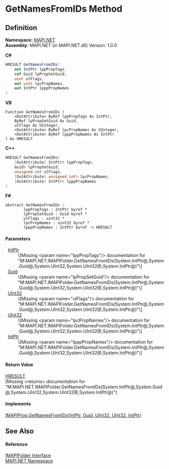 # GetNamesFromIDs Method




## Definition
**Namespace:** <a href="5bef4637-66f8-16d4-e5f4-4d0da57a1538.md">MAPI.NET</a>  
**Assembly:** MAPI.NET (in MAPI.NET.dll) Version: 1.0.0

**C#**
``` C#
HRESULT GetNamesFromIDs(
	out IntPtr lppPropTags,
	ref Guid lpPropSetGuid,
	uint ulFlags,
	out uint lpcPropNames,
	out IntPtr lpppPropNames
)
```
**VB**
``` VB
Function GetNamesFromIDs ( 
	<OutAttribute> ByRef lppPropTags As IntPtr,
	ByRef lpPropSetGuid As Guid,
	ulFlags As UInteger,
	<OutAttribute> ByRef lpcPropNames As UInteger,
	<OutAttribute> ByRef lpppPropNames As IntPtr
) As HRESULT
```
**C++**
``` C++
HRESULT GetNamesFromIDs(
	[OutAttribute] IntPtr% lppPropTags, 
	Guid% lpPropSetGuid, 
	unsigned int ulFlags, 
	[OutAttribute] unsigned int% lpcPropNames, 
	[OutAttribute] IntPtr% lpppPropNames
)
```
**F#**
``` F#
abstract GetNamesFromIDs : 
        lppPropTags : IntPtr byref * 
        lpPropSetGuid : Guid byref * 
        ulFlags : uint32 * 
        lpcPropNames : uint32 byref * 
        lpppPropNames : IntPtr byref -> HRESULT 
```



#### Parameters
<dl><dt>  <a href="https://learn.microsoft.com/dotnet/api/system.intptr" target="_blank" rel="noopener noreferrer">IntPtr</a></dt><dd>\[Missing &lt;param name="lppPropTags"/&gt; documentation for "M:MAPI.NET.IMAPIFolder.GetNamesFromIDs(System.IntPtr@,System.Guid@,System.UInt32,System.UInt32@,System.IntPtr@)"\]</dd><dt>  <a href="https://learn.microsoft.com/dotnet/api/system.guid" target="_blank" rel="noopener noreferrer">Guid</a></dt><dd>\[Missing &lt;param name="lpPropSetGuid"/&gt; documentation for "M:MAPI.NET.IMAPIFolder.GetNamesFromIDs(System.IntPtr@,System.Guid@,System.UInt32,System.UInt32@,System.IntPtr@)"\]</dd><dt>  <a href="https://learn.microsoft.com/dotnet/api/system.uint32" target="_blank" rel="noopener noreferrer">UInt32</a></dt><dd>\[Missing &lt;param name="ulFlags"/&gt; documentation for "M:MAPI.NET.IMAPIFolder.GetNamesFromIDs(System.IntPtr@,System.Guid@,System.UInt32,System.UInt32@,System.IntPtr@)"\]</dd><dt>  <a href="https://learn.microsoft.com/dotnet/api/system.uint32" target="_blank" rel="noopener noreferrer">UInt32</a></dt><dd>\[Missing &lt;param name="lpcPropNames"/&gt; documentation for "M:MAPI.NET.IMAPIFolder.GetNamesFromIDs(System.IntPtr@,System.Guid@,System.UInt32,System.UInt32@,System.IntPtr@)"\]</dd><dt>  <a href="https://learn.microsoft.com/dotnet/api/system.intptr" target="_blank" rel="noopener noreferrer">IntPtr</a></dt><dd>\[Missing &lt;param name="lpppPropNames"/&gt; documentation for "M:MAPI.NET.IMAPIFolder.GetNamesFromIDs(System.IntPtr@,System.Guid@,System.UInt32,System.UInt32@,System.IntPtr@)"\]</dd></dl>

#### Return Value
<a href="50596607-a328-ef10-6ea9-0448fbb7d197.md">HRESULT</a>  
\[Missing &lt;returns&gt; documentation for "M:MAPI.NET.IMAPIFolder.GetNamesFromIDs(System.IntPtr@,System.Guid@,System.UInt32,System.UInt32@,System.IntPtr@)"\]

#### Implements
<a href="c216ad5d-2e67-c43f-71c9-960c28fe4cea.md">IMAPIProp.GetNamesFromIDs(IntPtr, Guid, UInt32, UInt32, IntPtr)</a>  


## See Also


#### Reference
<a href="a5eb5918-6571-0710-67c7-a210d1ad706f.md">IMAPIFolder Interface</a>  
<a href="5bef4637-66f8-16d4-e5f4-4d0da57a1538.md">MAPI.NET Namespace</a>  
